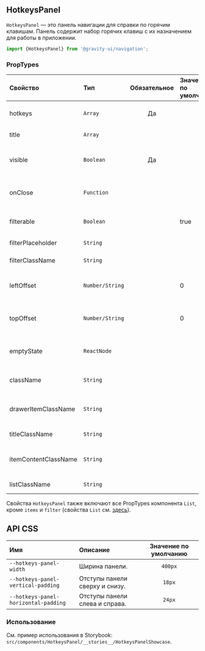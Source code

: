 <!--GITHUB_BLOCK-->

## HotkeysPanel

<!--/GITHUB_BLOCK-->

`HotkeysPanel` — это панель навигации для справки по горячим клавишам.
Панель содержит набор горячих клавиш с их назначением для работы в приложении.

```ts
import {HotkeysPanel} from '@gravity-ui/navigation';
```

### PropTypes

| Свойство             | Тип             | Обязательное | Значение по умолчанию | Описание                                    |
| :------------------- | :-------------- | :----------: | :-------------------- | :------------------------------------------ |
| hotkeys              | `Array`         |      Да      |                       | Список групп горячих клавиш.                |
| title                | `Array`         |              |                       | Заголовок панели.                           |
| visible              | `Boolean`       |      Да      |                       | Определяет видимость выдвижной панели.      |
| onClose              | `Function`      |              |                       | Обработчик закрытия выдвижной панели.       |
| filterable           | `Boolean`       |              | true                  | Определяет видимость поля поиска.           |
| filterPlaceholder    | `String`        |              |                       | Заглушка для поля поиска.                   |
| filterClassName      | `String`        |              |                       | Имя класса поля поиска.                     |
| leftOffset           | `Number/String` |              | 0                     | Отступ слева для выдвижной панели.          |
| topOffset            | `Number/String` |              | 0                     | Отступ сверху для выдвижной панели.         |
| emptyState           | `ReactNode`     |              |                       | Заглушка при отсутствии результатов поиска. |
| className            | `String`        |              |                       | Имя класса выдвижной панели.                |
| drawerItemClassName  | `String`        |              |                       | Имя класса элемента выдвижной панели.       |
| titleClassName       | `String`        |              |                       | Имя класса заголовка.                       |
| itemContentClassName | `String`        |              |                       | Имя класса содержимого элементов списка.    |
| listClassName        | `String`        |              |                       | Имя класса списка.                          |

Свойства `HotkeysPanel` также включают все PropTypes компонента `List`, кроме `items` и `filter` (свойства `List` см. [здесь](https://github.com/gravity-ui/uikit/blob/main/src/components/List/README.md)).

## API CSS

| Имя                                  | Описание                       | Значение по умолчанию |
| :----------------------------------- | :----------------------------- | :-------------------: |
| `--hotkeys-panel-width`              | Ширина панели.                 |        `400px`        |
| `--hotkeys-panel-vertical-padding`   | Отступы панели сверху и снизу. |        `18px`         |
| `--hotkeys-panel-horizontal-padding` | Отступы панели слева и справа. |        `24px`         |

### Использование

См. пример использования в Storybook: `src/components/HotkeysPanel/__stories__/HotkeysPanelShowcase`.
